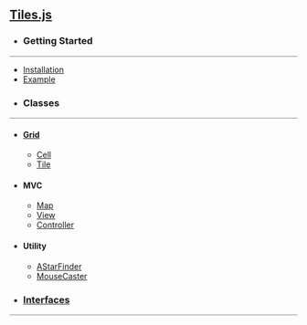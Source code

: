 ## [Tiles.js](/)

* ### Getting Started
<hr style='width:100%; opacity:.5;' />

  * [Installation](#0)
  * [Example](#0)
* ### Classes
<hr style='width:100%;opacity:.5;'/>

  * #### [Grid](#1)
    * [Cell](#2)
    * [Tile](#3)
  * #### MVC 
    * [Map](#4)
    * [View](#5)
    * [Controller](#6)
  * #### Utility
    * [AStarFinder](#7)
    * [MouseCaster](#8)
* ### [Interfaces](#9)
<hr style='width:100%;opacity:.5;'/>